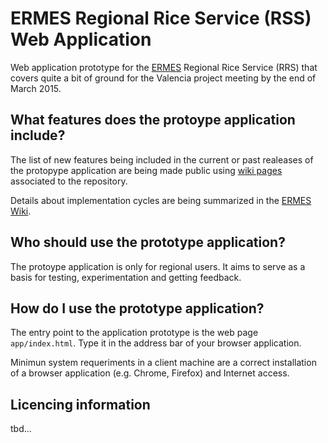 # ERMES Regional Rice Service (RSS) Web Application

Web application prototype for the [ERMES](http://www.ermes-fp7space.eu/) Regional Rice Service (RRS) that covers quite a bit of ground for the Valencia project meeting by the end of March 2015.

## What features does the protoype application include? 
The list of new features being included in the current or past realeases of the protopype application are being made public using [wiki pages](https://github.com/ermes-fp7space/regional-prototype/wiki) associated to the repository.

Details about implementation cycles are being summarized in the [ERMES Wiki](http://www.ermes-fp7space.eu/ermeswiki).

## Who should use the prototype application?
The protoype application is only for regional users. It aims to serve as a basis for testing, experimentation and getting feedback. 

## How do I use the prototype application?
The entry point to the application prototype is the web page `app/index.html`. Type it in the address bar of your browser application. 

Minimun system requeriments in a client machine are a correct installation of a browser application (e.g. Chrome, Firefox)  and Internet access.

## Licencing information 
tbd...
